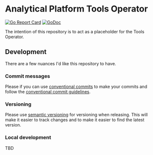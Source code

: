 # Analytical Platform Tools Operator

[![Go Report Card](https://goreportcard.com/badge/github.com/ministryofjustice/analytical-platform-tools-operator)](https://goreportcard.com/report/github.com/ministryofjustice/analytical-platform-tools-operator)
[![GoDoc](https://godoc.org/github.com/ministryofjustice/analytical-platform-tools-operator?status.svg)](https://godoc.org/github.com/ministryofjustice/analytical-platform-tools-operator)

The intention of this repository is to act as a placeholder for the Tools Operator.

## Development

There are a few nuances I'd like this repository to have.

### Commit messages

Please if you can use [conventional commits](https://conventionalcommits.org/) to make your commits and follow the [conventional commit guidelines](https://conventionalcommits.org/en/v1.0.0/guidelines.html).

### Versioning

Please use [semantic versioning](https://semver.org/) for versioning when releasing. This will make it easier to track changes and to make it easier to find the latest version.

### Local development

TBD
